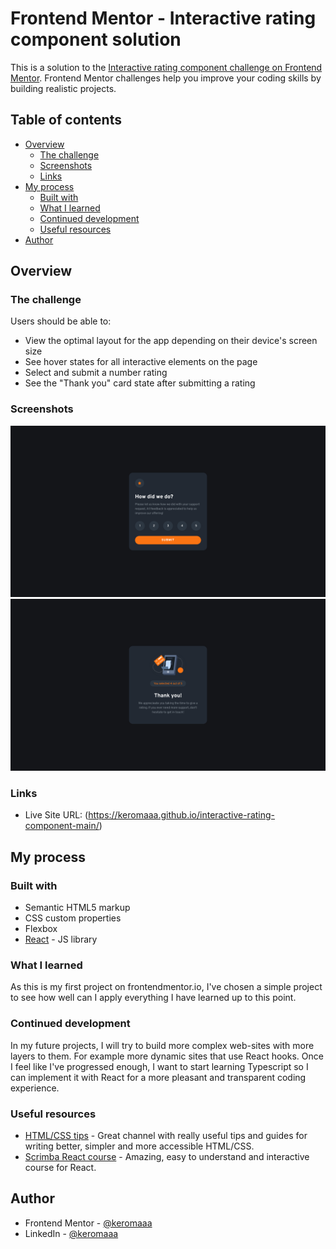 # Frontend Mentor - Interactive rating component solution

This is a solution to the [Interactive rating component challenge on Frontend Mentor](https://www.frontendmentor.io/challenges/interactive-rating-component-koxpeBUmI). Frontend Mentor challenges help you improve your coding skills by building realistic projects. 

## Table of contents

- [Overview](#overview)
  - [The challenge](#the-challenge)
  - [Screenshots](#screenshots)
  - [Links](#links)
- [My process](#my-process)
  - [Built with](#built-with)
  - [What I learned](#what-i-learned)
  - [Continued development](#continued-development)
  - [Useful resources](#useful-resources)
- [Author](#author)

## Overview

### The challenge

Users should be able to:

- View the optimal layout for the app depending on their device's screen size
- See hover states for all interactive elements on the page
- Select and submit a number rating
- See the "Thank you" card state after submitting a rating

### Screenshots

![Initial state](./screenshots/screenshot1.png)
!['Thank you' state](./screenshots/screenshot2.png)

### Links

- Live Site URL: (https://keromaaa.github.io/interactive-rating-component-main/)

## My process

### Built with

- Semantic HTML5 markup
- CSS custom properties
- Flexbox
- [React](https://reactjs.org/) - JS library

### What I learned

As this is my first project on frontendmentor.io, I've chosen a simple project to see how well can I apply everything I have learned up to this point.

### Continued development

In my future projects, I will try to build more complex web-sites with more layers to them. For example more dynamic sites that use React hooks. Once I feel like I've progressed enough, I want to start learning Typescript so I can implement it with React for a more pleasant and transparent coding experience.

### Useful resources

- [HTML/CSS tips](https://www.youtube.com/@KevinPowell) - Great channel with really useful tips and guides for writing better, simpler and more accessible HTML/CSS.
- [Scrimba React course](https://scrimba.com/) - Amazing, easy to understand and interactive course for React.

## Author

- Frontend Mentor - [@keromaaa](https://www.frontendmentor.io/profile/keromaaa)
- LinkedIn - [@keromaaa](https://www.linkedin.com/in/kerim-brki%C4%87-7a4ab3261)
